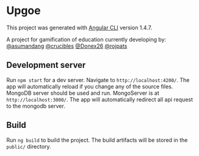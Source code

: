 # Upgoe

This project was generated with [Angular CLI](https://github.com/angular/angular-cli) version 1.4.7.

A project for gamification of education currently developing by:
[@asumandang](https://github.com/asumandang)
[@crucibles](https://github.com/crucibles)
[@Donex26](https://github.com/Dpnex26)
[@rojpats](https://github.com/rojpats)

## Development server

Run `npm start` for a dev server. Navigate to `http://localhost:4200/`. The app will automatically reload if you change any of the source files.
MongoDB server should be used and run. MongoServer is at `http://localhost:3000/`. The app will automatically redirect all api request to the mongodb server.


## Build

Run `ng build` to build the project. The build artifacts will be stored in the `public/` directory.


